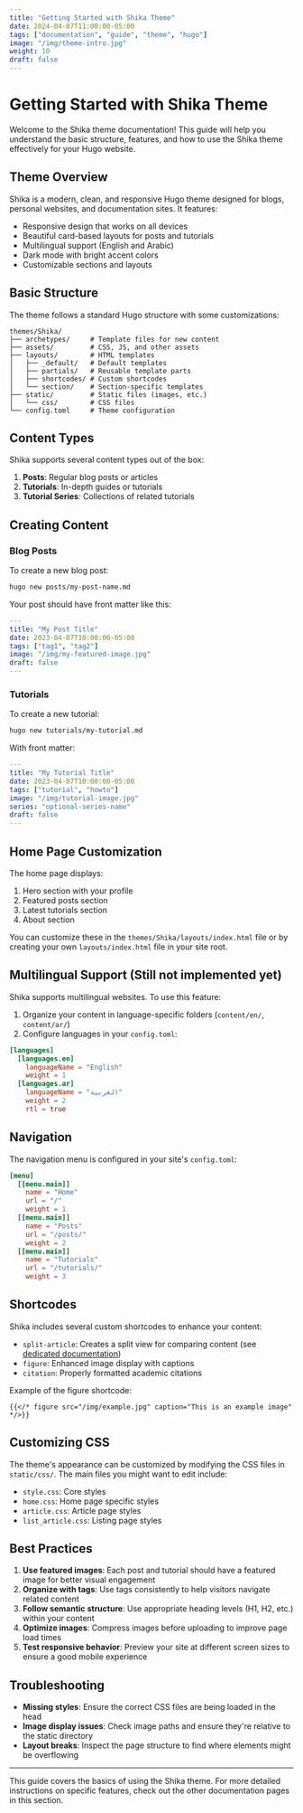 ```yaml
---
title: "Getting Started with Shika Theme"
date: 2024-04-07T11:00:00-05:00
tags: ["documentation", "guide", "theme", "hugo"]
image: "/img/theme-intro.jpg"
weight: 10
draft: false
---
```


# Getting Started with Shika Theme

Welcome to the Shika theme documentation! This guide will help you understand the basic structure, features, and how to use the Shika theme effectively for your Hugo website.

## Theme Overview

Shika is a modern, clean, and responsive Hugo theme designed for blogs, personal websites, and documentation sites. It features:

- Responsive design that works on all devices
- Beautiful card-based layouts for posts and tutorials
- Multilingual support (English and Arabic)
- Dark mode with bright accent colors
- Customizable sections and layouts

## Basic Structure

The theme follows a standard Hugo structure with some customizations:

```
themes/Shika/
├── archetypes/     # Template files for new content
├── assets/         # CSS, JS, and other assets
├── layouts/        # HTML templates
│   ├── _default/   # Default templates
│   ├── partials/   # Reusable template parts
│   ├── shortcodes/ # Custom shortcodes
│   └── section/    # Section-specific templates
├── static/         # Static files (images, etc.)
│   └── css/        # CSS files
└── config.toml     # Theme configuration
```

## Content Types

Shika supports several content types out of the box:

1. **Posts**: Regular blog posts or articles
2. **Tutorials**: In-depth guides or tutorials
3. **Tutorial Series**: Collections of related tutorials

## Creating Content

### Blog Posts

To create a new blog post:

```bash
hugo new posts/my-post-name.md
```

Your post should have front matter like this:

```yaml
---
title: "My Post Title"
date: 2023-04-07T10:00:00-05:00
tags: ["tag1", "tag2"]
image: "/img/my-featured-image.jpg"
draft: false
---
```

### Tutorials

To create a new tutorial:

```bash
hugo new tutorials/my-tutorial.md
```

With front matter:

```yaml
---
title: "My Tutorial Title"
date: 2023-04-07T10:00:00-05:00
tags: ["tutorial", "howto"]
image: "/img/tutorial-image.jpg"
series: "optional-series-name"
draft: false
---
```

## Home Page Customization

The home page displays:

1. Hero section with your profile
2. Featured posts section
3. Latest tutorials section
4. About section

You can customize these in the `themes/Shika/layouts/index.html` file or by creating your own `layouts/index.html` file in your site root.

## Multilingual Support (Still not implemented yet)

Shika supports multilingual websites. To use this feature:

1. Organize your content in language-specific folders (`content/en/`, `content/ar/`)
2. Configure languages in your `config.toml`:

```toml
[languages]
  [languages.en]
    languageName = "English"
    weight = 1
  [languages.ar]
    languageName = "العربية"
    weight = 2
    rtl = true
```

## Navigation

The navigation menu is configured in your site's `config.toml`:

```toml
[menu]
  [[menu.main]]
    name = "Home"
    url = "/"
    weight = 1
  [[menu.main]]
    name = "Posts"
    url = "/posts/"
    weight = 2
  [[menu.main]]
    name = "Tutorials"
    url = "/tutorials/"
    weight = 3
```

## Shortcodes

Shika includes several custom shortcodes to enhance your content:

- `split-article`: Creates a split view for comparing content (see [dedicated documentation](/en/tutorials/theme-documentation/))
- `figure`: Enhanced image display with captions
- `citation`: Properly formatted academic citations

Example of the figure shortcode:

```
{{</* figure src="/img/example.jpg" caption="This is an example image" */>}}
```

## Customizing CSS

The theme's appearance can be customized by modifying the CSS files in `static/css/`. The main files you might want to edit include:

- `style.css`: Core styles
- `home.css`: Home page specific styles
- `article.css`: Article page styles
- `list_article.css`: Listing page styles

## Best Practices

1. **Use featured images**: Each post and tutorial should have a featured image for better visual engagement
2. **Organize with tags**: Use tags consistently to help visitors navigate related content
3. **Follow semantic structure**: Use appropriate heading levels (H1, H2, etc.) within your content
4. **Optimize images**: Compress images before uploading to improve page load times
5. **Test responsive behavior**: Preview your site at different screen sizes to ensure a good mobile experience

## Troubleshooting

- **Missing styles**: Ensure the correct CSS files are being loaded in the head
- **Image display issues**: Check image paths and ensure they're relative to the static directory
- **Layout breaks**: Inspect the page structure to find where elements might be overflowing

---

This guide covers the basics of using the Shika theme. For more detailed instructions on specific features, check out the other documentation pages in this section. 